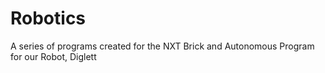 Robotics
========

A series of programs created for the NXT Brick and Autonomous Program for our Robot, Diglett
